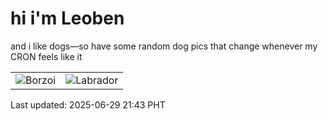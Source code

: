 # hi i'm Leoben

and i like dogs—so have some random dog pics that change whenever my CRON feels like it

|  |  |
|--------|----------|
| ![Borzoi](https://random-dog-vercel.vercel.app/api/random-borzoi?v=1751204584) | ![Labrador](https://random-dog-vercel.vercel.app/api/random-labrador?v=1751204584) |

Last updated: 2025-06-29 21:43 PHT
